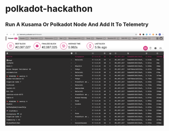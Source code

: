 # polkadot-hackathon

### Run A Kusama Or Polkadot Node And Add It To Telemetry

![image](image.png)